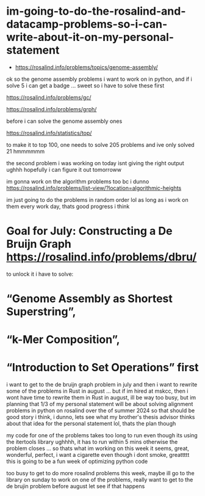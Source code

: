 # im-going-to-do-the-rosalind-and-datacamp-problems-so-i-can-write-about-it-on-my-personal-statement

* https://rosalind.info/problems/topics/genome-assembly/

ok so the genome assembly problems i want to work on in python, and if i solve 5 i can get a badge ... sweet so i have to solve these first

https://rosalind.info/problems/gc/

https://rosalind.info/problems/grph/

before i can solve the genome assembly ones

https://rosalind.info/statistics/top/

to make it to top 100, one needs to solve 205 problems and ive only solved 21 hmmmmmm

the second problem i was working on today isnt giving the right output ughhh hopefully i can figure it out tomorroww

im gonna work on the algorithm problems too bc i dunno https://rosalind.info/problems/list-view/?location=algorithmic-heights

im just going to do the problems in random order lol as long as i work on them every work day, thats good progress i think

# Goal for July: Constructing a De Bruijn Graph https://rosalind.info/problems/dbru/
to unlock it i have to solve: 
# “Genome Assembly as Shortest Superstring”, 
# “k-Mer Composition”, 
# “Introduction to Set Operations” first

i want to get to the de bruijn graph problem in july and then i want to rewrite some of the problems in Rust in august ... but if im hired at mskcc, then i wont have time to rewrite them in Rust in august, ill be way too busy, but im planning that 1/3 of my personal statement will be about solving alignment problems in python on rosalind over the of summer 2024 so that should be good story i think, i dunno, lets see what my brother's thesis advisor thinks about that idea for the personal statement lol, thats the plan though

my code for one of the problems takes too long to run even though its using the itertools library ughhhh, it has to run within 5 mins otherwise the problem closes ... so thats what im working on this week it seems, great, wonderful, perfect, i want a cigarette even though i dont smoke, greattttt this is going to be a fun week of optimizing python code

too busy to get to do more rosalind problems this week, maybe ill go to the library on sunday to work on one of the problems, really want to get to the de brujin problem before august let see if that happens
